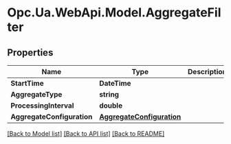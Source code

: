 # Opc.Ua.WebApi.Model.AggregateFilter

## Properties

Name | Type | Description | Notes
------------ | ------------- | ------------- | -------------
**StartTime** | **DateTime** |  | [optional] 
**AggregateType** | **string** |  | [optional] 
**ProcessingInterval** | **double** |  | [optional] 
**AggregateConfiguration** | [**AggregateConfiguration**](AggregateConfiguration.md) |  | [optional] 

[[Back to Model list]](../README.md#documentation-for-models) [[Back to API list]](../README.md#documentation-for-api-endpoints) [[Back to README]](../README.md)

